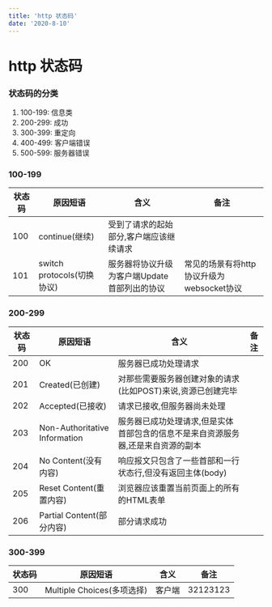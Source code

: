 ```yaml
---
title: 'http 状态码'
date: '2020-8-10'
---
```


# http 状态码

### 状态码的分类

1. 100-199: 信息类
2. 200-299: 成功
3. 300-399: 重定向
4. 400-499: 客户端错误
5. 500-599: 服务器错误

### 100-199
| 状态码 | 原因短语                   | 含义                                         | 备注                                      |
|--------|----------------------------|----------------------------------------------|-------------------------------------------|
| 100    | continue(继续)             | 受到了请求的起始部分,客户端应该继续请求      |                                           |
| 101    | switch protocols(切换协议) | 服务器将协议升级为客户端Update首部列出的协议 | 常见的场景有将http协议升级为websocket协议 |


### 200-299
| 状态码 | 原因短语                      | 含义                                                                             | 备注 |
|--------|-------------------------------|----------------------------------------------------------------------------------|------|
| 200    | OK                            | 服务器已成功处理请求                                                             |      |
| 201    | Created(已创建)               | 对那些需要服务器创建对象的请求(比如POST)来说,资源已创建完毕                      |      |
| 202    | Accepted(已接收)              | 请求已接收,但服务器尚未处理                                                      |      |
| 203    | Non-Authoritative Information | 服务器已成功处理请求,但是实体首部包含的信息不是来自资源服务器,还是来自资源的副本 |      |
| 204    | No Content(没有内容)          | 响应报文只包含了一些首部和一行状态行,但没有返回主体(body)                        |      |
| 205    | Reset Content(重置内容)       | 浏览器应该重置当前页面上的所有的HTML表单                                         |      |
| 206    | Partial Content(部分内容)     | 部分请求成功                                                                     |      |

### 300-399

| 状态码 | 原因短语                   | 含义   | 备注     |
|--------|----------------------------|--------|----------|
| 300    | Multiple Choices(多项选择) | 客户端 | 32123123 |


